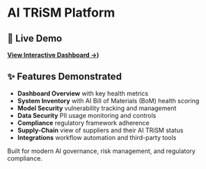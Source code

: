 # AI TRiSM Platform

## 🎯 Live Demo
**[View Interactive Dashboard →](https://github.com/Byron-etne2024/TRiSM_Front-End))**

## ✨ Features Demonstrated
- **Dashboard Overview** with key health metrics
- **System Inventory** with AI Bill of Materials (BoM) health scoring
- **Model Security** vulnerability tracking and management
- **Data Security** PII usage monitoring and controls
- **Compliance** regulatory framework adherence
- **Supply-Chain** view of suppliers and their AI TRiSM status
- **Integrations** workflow automation and third-party tools

Built for modern AI governance, risk management, and regulatory compliance.
